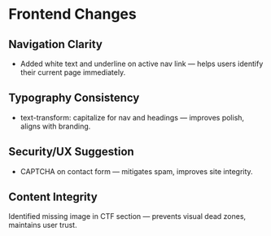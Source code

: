 # Frontend Changes

## Navigation Clarity

- Added white text and underline on active nav link — helps users identify their current page immediately.

## Typography Consistency

- text-transform: capitalize for nav and headings — improves polish, aligns with branding.

## Security/UX Suggestion

- CAPTCHA on contact form — mitigates spam, improves site integrity.

## Content Integrity

Identified missing image in CTF section — prevents visual dead zones, maintains user trust.
